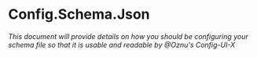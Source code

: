 # Config.Schema.Json
###### This document will provide details on how you should be configuring your schema file so that it is usable and readable by @Oznu's Config-UI-X